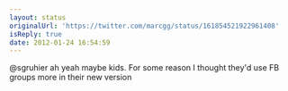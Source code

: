 ```yaml
---
layout: status
originalUrl: 'https://twitter.com/marcgg/status/161854521922961408'
isReply: true
date: 2012-01-24 16:54:59
---
```


@sgruhier ah yeah maybe kids. For some reason I thought they'd use FB groups more in their new version
